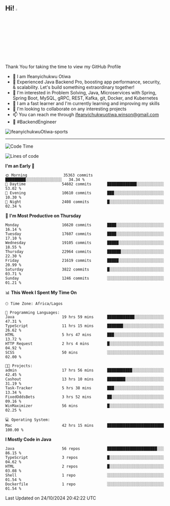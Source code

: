 <!-- BLOG-POST-LIST:START --><!-- BLOG-POST-LIST:END -->

## Hi! <img src="https://media.giphy.com/media/hvRJCLFzcasrR4ia7z/giphy.gif" width="4%"> 

Thank You for taking the time to view my GitHub Profile

- 👋 I am Ifeanyichukwu Otiwa
- 🚀 Experienced Java Backend Pro, boosting app performance, security, & scalability. Let's build something extraordinary together!
- 👀 I'm interested in Problem Solving, Java, Microservices with Spring, Spring Boot, MySQL, gRPC, REST, Kafka, git, Docker, and Kubernetes
- 🌱 I am a fast learner and I'm currently learning and improving my skills
- 💞️ I'm looking to collaborate on any interesting projects
- 📫 You can reach me through ifeanyichukwuotiwa.winson@gmail.com
- 🚀 #BackendEngineer

<p align="left" marginTop="10px"> <img src="https://komarev.com/ghpvc/?username=ifeanyichukwuOtiwa-sports&label=Profile%20views&color=0e75b6&style=for-the-badge" alt="ifeanyichukwuOtiwa-sports" /> </p>

***

<!--START_SECTION:waka-->
![Code Time](http://img.shields.io/badge/Code%20Time-3%2C036%20hrs%2013%20mins-blue)

![Lines of code](https://img.shields.io/badge/From%20Hello%20World%20I%27ve%20Written-25.3%20million%20lines%20of%20code-blue)

**I'm an Early 🐤** 

```text
🌞 Morning                35363 commits       █████████░░░░░░░░░░░░░░░░   34.34 % 
🌆 Daytime                54602 commits       █████████████░░░░░░░░░░░░   53.02 % 
🌃 Evening                10610 commits       ███░░░░░░░░░░░░░░░░░░░░░░   10.30 % 
🌙 Night                  2408 commits        █░░░░░░░░░░░░░░░░░░░░░░░░   02.34 % 
```
📅 **I'm Most Productive on Thursday** 

```text
Monday                   16620 commits       ████░░░░░░░░░░░░░░░░░░░░░   16.14 % 
Tuesday                  17607 commits       ████░░░░░░░░░░░░░░░░░░░░░   17.10 % 
Wednesday                19105 commits       █████░░░░░░░░░░░░░░░░░░░░   18.55 % 
Thursday                 22964 commits       ██████░░░░░░░░░░░░░░░░░░░   22.30 % 
Friday                   21619 commits       █████░░░░░░░░░░░░░░░░░░░░   20.99 % 
Saturday                 3822 commits        █░░░░░░░░░░░░░░░░░░░░░░░░   03.71 % 
Sunday                   1246 commits        ░░░░░░░░░░░░░░░░░░░░░░░░░   01.21 % 
```


📊 **This Week I Spent My Time On** 

```text
🕑︎ Time Zone: Africa/Lagos

💬 Programming Languages: 
Java                     19 hrs 59 mins      ████████████░░░░░░░░░░░░░   47.31 % 
TypeScript               11 hrs 15 mins      ███████░░░░░░░░░░░░░░░░░░   26.62 % 
HTML                     5 hrs 47 mins       ███░░░░░░░░░░░░░░░░░░░░░░   13.72 % 
HTTP Request             2 hrs 4 mins        █░░░░░░░░░░░░░░░░░░░░░░░░   04.92 % 
SCSS                     50 mins             ░░░░░░░░░░░░░░░░░░░░░░░░░   02.00 % 

🐱‍💻 Projects: 
admin                    17 hrs 56 mins      ███████████░░░░░░░░░░░░░░   42.45 % 
Cashout                  13 hrs 10 mins      ████████░░░░░░░░░░░░░░░░░   31.19 % 
Task-Tracker             5 hrs 38 mins       ███░░░░░░░░░░░░░░░░░░░░░░   13.34 % 
FixedOddsBets            3 hrs 52 mins       ██░░░░░░░░░░░░░░░░░░░░░░░   09.16 % 
WinMaximizer             56 mins             █░░░░░░░░░░░░░░░░░░░░░░░░   02.25 % 

💻 Operating System: 
Mac                      42 hrs 15 mins      █████████████████████████   100.00 % 
```

**I Mostly Code in Java** 

```text
Java                     56 repos            ██████████████████████░░░   86.15 % 
TypeScript               3 repos             █░░░░░░░░░░░░░░░░░░░░░░░░   04.62 % 
HTML                     2 repos             █░░░░░░░░░░░░░░░░░░░░░░░░   03.08 % 
Shell                    1 repo              ░░░░░░░░░░░░░░░░░░░░░░░░░   01.54 % 
Dockerfile               1 repo              ░░░░░░░░░░░░░░░░░░░░░░░░░   01.54 % 
```




 Last Updated on 24/10/2024 20:42:22 UTC
<!--END_SECTION:waka-->

<!--
<p align="center">
![trophy](https://github-profile-trophy.vercel.app/?username=ifeanyichukwuOtiwa-sports&theme=onedark) (https://github.com/ryo-ma/github-profile-trophy)
</p>
-->

<!---
ifeanyi-otiwa/ifeanyi-otiwa is a ✨ special ✨ repository because its `README.md` (this file) appears on your GitHub profile.
You can click the Preview link to take a look at your changes.
--->
